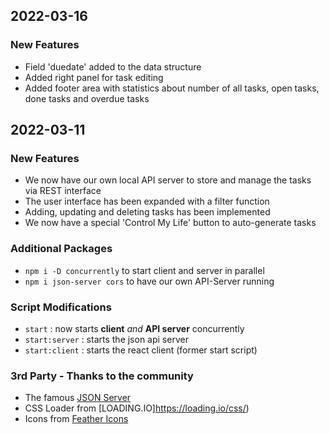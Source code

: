 ## 2022-03-16

### New Features

-   Field 'duedate' added to the data structure
-   Added right panel for task editing
-   Added footer area with statistics about number of all tasks, open tasks, done tasks and overdue tasks

## 2022-03-11

### New Features

-   We now have our own local API server to store and manage the tasks via REST interface
-   The user interface has been expanded with a filter function
-   Adding, updating and deleting tasks has been implemented
-   We now have a special 'Control My Life' button to auto-generate tasks

### Additional Packages

-   `npm i -D concurrently` to start client and server in parallel
-   `npm i json-server cors` to have our own API-Server running

### Script Modifications

-   `start` : now starts **client** _and_ **API server** concurrently
-   `start:server` : starts the json api server
-   `start:client` : starts the react client (former start script)

### 3rd Party - Thanks to the community

-   The famous [JSON Server](https://github.com/typicode/json-server)
-   CSS Loader from [LOADING.IO]https://loading.io/css/)
-   Icons from [Feather Icons](https://feathericons.com/)
